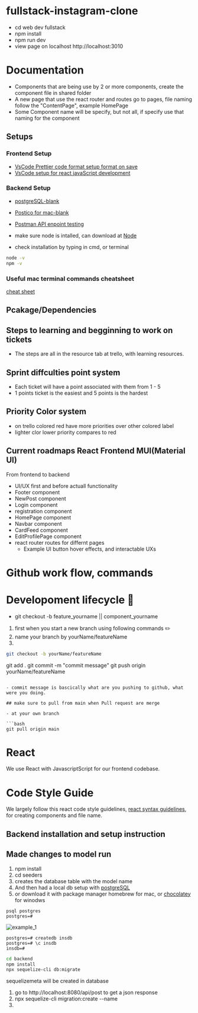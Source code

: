 # fullstack-instagram-clone

- cd web dev fullstack
- npm install
- npm run dev
- view page on localhost http://localhost:3010

# Documentation

- Components that are being use by 2 or more components, create the component file in shared folder
- A new page that use the react router and routes go to pages, file naming follow the "ContentPage", example HomePage
- Some Component name will be specify, but not all, if specify use that naming for the component

## Setups

### Frontend Setup

- [VsCode Prettier code format setup format on save](https://www.youtube.com/watch?v=__eiQumLOEo)
- [VsCode setup for react javaScript development](https://www.youtube.com/watch?v=9EMUJm7qdxM)

### Backend Setup

- [postgreSQL-blank]()
- [Postico for mac-blank]()
- [Postman API enpoint testing](https://www.postman.com/downloads/)

- make sure node is intalled, can download at [Node](https://nodejs.org/en/download/)

- check installation by typing in cmd, or terminal

```bash
node -v
npm -v

```

### Useful mac terminal commands cheatsheet

[cheat sheet](https://github.com/0nn0/terminal-mac-cheatsheet)

## Pcakage/Dependencies

## Steps to learning and begginning to work on tickets

- The steps are all in the resource tab at trello, with learning resources.

## Sprint diffculties point system

- Each ticket will have a point associated with them from 1 - 5
- 1 points ticket is the easiest and 5 points is the hardest

## Priority Color system

- on trello colored red have more priorities over other colored label
- lighter clor lower priority compares to red

## Current roadmaps React Frontend MUI(Material UI)

From frontend to backend

- UI/UX first and before actuall functionality
- Footer component
- NewPost component
- Login component
- registration component
- HomePage component
- Navbar component
- CardFeed component
- EditProfilePage component
- react router routes for differnt pages
  - Example UI button hover effects, and interactable UXs

# Github work flow, commands

# Developoment lifecycle :round_pushpin:

- git checkout -b feature_yourname || component_yourname

1. first when you start a new branch using following commands :pencil2:
2. name your branch by yourName/featureName
3.

```bash
git checkout -b yourName/featureName

```

git add .
git commit -m "commit message"
git push origin yourName/featureName

````

- commit message is bascically what are you pushing to github, what were you doing.

## make sure to pull from main when Pull request are merge

- at your own branch

```bash
git pull origin main
````

# React

We use React with JavascriptScript for our frontend codebase.

# Code Style Guide

We largely follow this react code style guidelines, [react syntax guidelines](https://github.com/pillarstudio/standards/blob/master/reactjs-guidelines.md), for creating components and file name.

## Backend installation and setup instruction

## Made changes to model run

1. npm install
2. cd seeders
3. creates the database table with the model name
4. And then had a local db setup with [postgreSQL](https://www.postgresql.org/download/)
5. or download it with package manager homebrew for mac, or [chocolatey](https://chocolatey.org/) for winodws

```
psql postgres
postgres=#
```

![example_1](./db%20image/example.jpg)

```
postgres=# createdb insdb
postgres=# \c insdb
insdb=#
```

```bash
cd backend
npm install
npx sequelize-cli db:migrate
```

sequelizemeta will be created in database

1. go to http://localhost:8080/api/post to get a json response
2. npx sequelize-cli migration:create --name
3.
